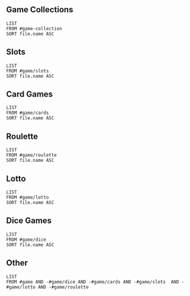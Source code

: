 ## Game Collections

```dataview
LIST
FROM #game-collection 
SORT file.name ASC
```

## Slots
```dataview
LIST 
FROM #game/slots 
SORT file.name ASC
```

## Card Games
```dataview
LIST
FROM #game/cards 
SORT file.name ASC
```
## Roulette
```dataview
LIST
FROM #game/roulette 
SORT file.name ASC
```
## Lotto
```dataview
LIST 
FROM #game/lotto 
SORT file.name ASC
```
## Dice Games
```dataview
LIST
FROM #game/dice  
SORT file.name ASC
```
## Other

```dataview
LIST
FROM #game AND -#game/dice AND -#game/cards AND -#game/slots  AND -#game/lotto AND -#game/roulette
```
